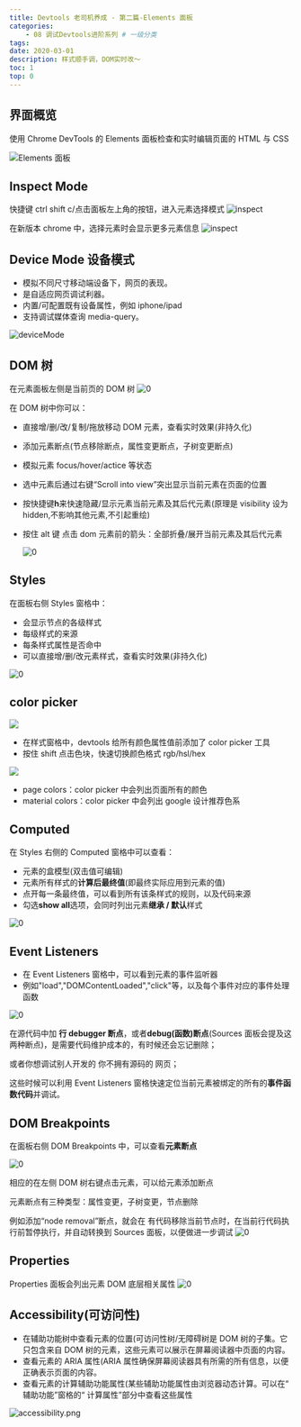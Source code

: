 ```yaml
---
title: Devtools 老司机养成 - 第二篇-Elements 面板
categories:
    - 08 调试Devtools进阶系列 # 一级分类
tags:
date: 2020-03-01
description: 样式顺手调，DOM实时改～
toc: 1
top: 0
---
```


## 界面概览

使用 Chrome DevTools 的 Elements 面板检查和实时编辑页面的 HTML 与 CSS

![Elements 面板](https://i.loli.net/2019/07/29/5d3e521d6fbde79541.png)

## Inspect Mode

快捷键 ctrl shift c/点击面板左上角的按钮，进入元素选择模式
![inspect](https://i.loli.net/2019/04/19/5cb9cb351d6a2.png)

在新版本 chrome 中，选择元素时会显示更多元素信息
![inspect](https://i.loli.net/2019/04/19/5cb9ca97739bb.png)

## Device Mode 设备模式

-   模拟不同尺寸移动端设备下，网页的表现。
-   是自适应网页调试利器。
-   内置/可配置既有设备属性，例如 iphone/ipad
-   支持调试媒体查询 media-query。

![deviceMode](https://i.loli.net/2019/04/19/5cb9cc03d400a.png)

## DOM 树

在元素面板左侧是当前页的 DOM 树
![0](https://i.loli.net/2019/07/29/5d3e52339265738563.png)

在 DOM 树中你可以：

-   直接增/删/改/复制/拖放移动 DOM 元素，查看实时效果(非持久化)
-   添加元素断点(节点移除断点，属性变更断点，子树变更断点)
-   模拟元素 focus/hover/actice 等状态
-   选中元素后通过右键“Scroll into view”突出显示当前元素在页面的位置
-   按快捷键**h**来快速隐藏/显示元素当前元素及其后代元素(原理是 visibility 设为 hidden,不影响其他元素,不引起重绘)
-   按住 alt 键 点击 dom 元素前的箭头：全部折叠/展开当前元素及其后代元素

    ![0](https://i.loli.net/2019/07/29/5d3e52c51ed0570682.png)

## Styles

在面板右侧 Styles 窗格中：

-   会显示节点的各级样式
-   每级样式的来源
-   每条样式属性是否命中
-   可以直接增/删/改元素样式，查看实时效果(非持久化)

![0](https://i.loli.net/2019/07/29/5d3e524d5a48a76988.png)

## color picker

![](https://i.loli.net/2019/05/13/5cd95d7a5c09c98927.png)

-   在样式窗格中，devtools 给所有颜色属性值前添加了 color picker 工具
-   按住 shift 点击色块，快速切换颜色格式 rgb/hsl/hex

![](https://i.loli.net/2019/05/13/5cd95e1abea2793787.png)

-   page colors：color picker 中会列出页面所有的颜色
-   material colors：color picker 中会列出 google 设计推荐色系

## Computed

在 Styles 右侧的 Computed 窗格中可以查看：

-   元素的盒模型(双击值可编辑)
-   元素所有样式的**计算后最终值**(即最终实际应用到元素的值)
-   点开每一条最终值，可以看到所有该条样式的规则，以及代码来源
-   勾选**show all**选项，会同时列出元素**继承 / 默认**样式

![0](https://i.loli.net/2019/07/29/5d3e525f4f2a311954.png)

## Event Listeners

-   在 Event Listeners 窗格中，可以看到元素的事件监听器
-   例如"load","DOMContentLoaded","click"等，以及每个事件对应的事件处理函数

![0](https://i.loli.net/2019/07/29/5d3e52728065d88131.png)

在源代码中加 **行 debugger 断点**，或者**debug(函数)断点**(Sources 面板会提及这两种断点)，是需要代码维护成本的，有时候还会忘记删除；

或者你想调试别人开发的 你不拥有源码的 网页；

这些时候可以利用 Event Listeners 窗格快速定位当前元素被绑定的所有的**事件函数代码**并调试。

## DOM Breakpoints

在面板右侧 DOM Breakpoints 中，可以查看**元素断点**

![0](https://i.loli.net/2019/07/29/5d3e5282c491d43866.png)

相应的在左侧 DOM 树右键点击元素，可以给元素添加断点

元素断点有三种类型：属性变更，子树变更，节点删除

例如添加“node removal”断点，就会在 有代码移除当前节点时，在当前行代码执行前暂停执行，并自动转换到 Sources 面板，以便做进一步调试
![0](https://i.loli.net/2019/07/29/5d3e529117f6c69468.png)

## Properties

Properties 面板会列出元素 DOM 底层相关属性
![0](https://i.loli.net/2019/07/29/5d3e52b143cc424671.png)

## Accessibility(可访问性)

-   在辅助功能树中查看元素的位置(可访问性树/无障碍树是 DOM 树的子集。它只包含来自 DOM 树的元素，这些元素可以展示在屏幕阅读器中页面的内容。
-   查看元素的 ARIA 属性(ARIA 属性确保屏幕阅读器具有所需的所有信息，以便正确表示页面的内容。
-   查看元素的计算辅助功能属性(某些辅助功能属性由浏览器动态计算。可以在“ 辅助功能”窗格的“ 计算属性”部分中查看这些属性

![accessibility.png](https://i.loli.net/2019/04/21/5cbc83e1561e4.png)
